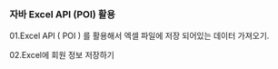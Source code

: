 ### 자바 Excel API (POI) 활용

01.Excel API ( POI ) 를 활용해서 엑셀 파일에 저장 되어있는 데이터 가져오기.

02.Excel에 회원 정보 저장하기
